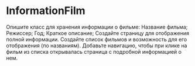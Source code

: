 # InformationFilm
Опишите класс для хранения информации о фильме:
Название фильма;
Режиссер;
Год;
Краткое описание;
Создайте страницу для отображения полной информации.
Создайте список фильмов и возможность для его отображения (по названиям).
Добавьте навигацию, чтобы при клике на фильм из списка открывалась страница с подробной информацией о нем.

